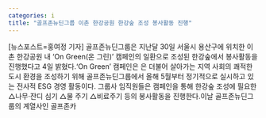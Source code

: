 ```yaml
---
categories: i
title: "골프존뉴딘그룹 이촌 한강공원 한강숲 조성 봉사활동 진행"
---
```

[뉴스포스트=홍여정 기자] 골프존뉴딘그룹은 지난달 30일 서울시 용산구에 위치한 이촌 한강공원 내 ‘On Green(온 그린)’ 캠페인의 일환으로 조성된 한강숲에서 봉사활동을 진행했다고 4일 밝혔다.‘On Green’ 캠페인은 은 더불어 살아가는 지역 사회의 쾌적한 도시 환경을 조성하기 위해 골프존뉴딘그룹에서 올해 5월부터 정기적으로 실시하고 있는 전사적 ESG 경영 활동이다. 그룹사 임직원들은 캠페인을 통해 한강숲 조성에 필요한 △나무·잔디 심기 △물 주기 △비료주기 등의 봉사활동을 진행한다.이날 골프존뉴딘그룹의 계열사인 골프존카